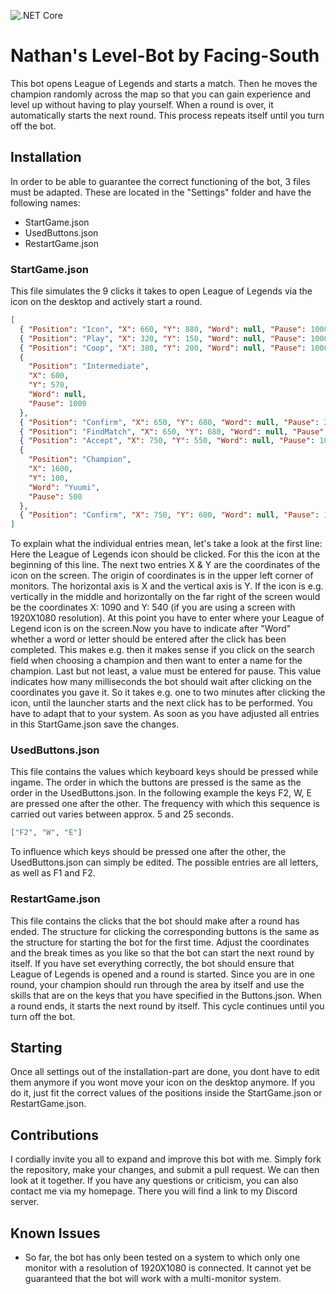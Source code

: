 ![.NET Core](https://github.com/Facing-South/NathansLevelBot/workflows/.NET%20Core/badge.svg)

# Nathan's Level-Bot by Facing-South

This bot opens League of Legends and starts a match. Then he moves the champion randomly across the map so that you can gain experience and level up without having to play yourself. When a round is over, it automatically starts the next round. This process repeats itself until you turn off the bot.

## Installation

In order to be able to guarantee the correct functioning of the bot, 3 files must be adapted. These are located in the "Settings" folder and have the following names:

- StartGame.json
- UsedButtons.json
- RestartGame.json

### StartGame.json

This file simulates the 9 clicks it takes to open League of Legends via the icon on the desktop and actively start a round.

```json
[
  { "Position": "Icon", "X": 660, "Y": 880, "Word": null, "Pause": 1000 },
  { "Position": "Play", "X": 320, "Y": 150, "Word": null, "Pause": 1000 },
  { "Position": "Coop", "X": 380, "Y": 200, "Word": null, "Pause": 1000 },
  {
    "Position": "Intermediate",
    "X": 600,
    "Y": 570,
    "Word": null,
    "Pause": 1000
  },
  { "Position": "Confirm", "X": 650, "Y": 680, "Word": null, "Pause": 2000 },
  { "Position": "FindMatch", "X": 650, "Y": 680, "Word": null, "Pause": 7000 },
  { "Position": "Accept", "X": 750, "Y": 550, "Word": null, "Pause": 10000 },
  {
    "Position": "Champion",
    "X": 1600,
    "Y": 100,
    "Word": "Yuumi",
    "Pause": 500
  },
  { "Position": "Confirm", "X": 750, "Y": 600, "Word": null, "Pause": 10000 }
]
```

To explain what the individual entries mean, let's take a look at the first line: Here the League of Legends icon should be clicked. For this the icon at the beginning of this line. The next two entries X & Y are the coordinates of the icon on the screen. The origin of coordinates is in the upper left corner of monitors. The horizontal axis is X and the vertical axis is Y. If the icon is e.g. vertically in the middle and horizontally on the far right of the screen would be the coordinates X: 1090 and Y: 540 (if you are using a screen with 1920X1080 resolution). At this point you have to enter where your League of Legend icon is on the screen.Now you have to indicate after "Word" whether a word or letter should be entered after the click has been completed. This makes e.g. then it makes sense if you click on the search field when choosing a champion and then want to enter a name for the champion. Last but not least, a value must be entered for pause. This value indicates how many milliseconds the bot should wait after clicking on the coordinates you gave it. So it takes e.g. one to two minutes after clicking the icon, until the launcher starts and the next click has to be performed. You have to adapt that to your system. As soon as you have adjusted all entries in this StartGame.json save the changes.

### UsedButtons.json

This file contains the values which keyboard keys should be pressed while ingame. The order in which the buttons are pressed is the same as the order in the UsedButtons.json. In the following example the keys F2, W, E are pressed one after the other. The frequency with which this sequence is carried out varies between approx. 5 and 25 seconds.

```json
["F2", "W", "E"]
```

To influence which keys should be pressed one after the other, the UsedButtons.json can simply be edited. The possible entries are all letters, as well as F1 and F2.

### RestartGame.json

This file contains the clicks that the bot should make after a round has ended. The structure for clicking the corresponding buttons is the same as the structure for starting the bot for the first time. Adjust the coordinates and the break times as you like so that the bot can start the next round by itself. If you have set everything correctly, the bot should ensure that League of Legends is opened and a round is started. Since you are in one round, your champion should run through the area by itself and use the skills that are on the keys that you have specified in the Buttons.json. When a round ends, it starts the next round by itself. This cycle continues until you turn off the bot.

## Starting

Once all settings out of the installation-part are done, you dont have to edit them anymore if you wont move your icon on the desktop anymore. If you do it, just fit the correct values of the positions inside the StartGame.json or RestartGame.json.

## Contributions

I cordially invite you all to expand and improve this bot with me. Simply fork the repository, make your changes, and submit a pull request. We can then look at it together. If you have any questions or criticism, you can also contact me via my homepage. There you will find a link to my Discord server.

## Known Issues

- So far, the bot has only been tested on a system to which only one monitor with a resolution of 1920X1080 is connected. It cannot yet be guaranteed that the bot will work with a multi-monitor system.
